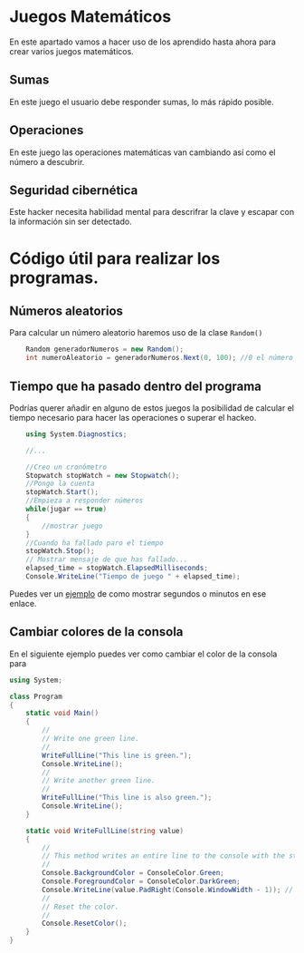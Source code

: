 # Juegos Matemáticos
En este apartado vamos a hacer uso de los aprendido hasta ahora para crear varios juegos matemáticos.
## Sumas
En este juego el usuario debe responder sumas, lo más rápido posible.

## Operaciones
En este juego las operaciones matemáticas van cambiando así como el número a descubrir.

## Seguridad cibernética
Este hacker necesita habilidad mental para descrifrar la clave y escapar con la información sin ser detectado.


# Código útil para realizar los programas.

## Números aleatorios

Para calcular un número aleatorio haremos uso de la clase ```Random()```

```csharp
	Random generadorNumeros = new Random();
	int numeroAleatorio = generadorNumeros.Next(0, 100); //0 el número más pequeño y 100 el más grande
```

## Tiempo que ha pasado dentro del programa

Podrías querer añadir en alguno de estos juegos la posibilidad de calcular el tiempo necesario para hacer las operaciones o superar el hackeo.
```csharp
	using System.Diagnostics;

	//...

	//Creo un cronómetro
	Stopwatch stopWatch = new Stopwatch();
	//Pongo la cuenta
	stopWatch.Start();
	//Empieza a responder números
	while(jugar == true)
	{
		//mostrar juego
	}
	//Cuando ha fallado paro el tiempo
	stopWatch.Stop();
	// Mostrar mensaje de que has fallado...
	elapsed_time = stopWatch.ElapsedMilliseconds;
	Console.WriteLine("Tiempo de juego " + elapsed_time);
```

Puedes ver un [ejemplo](https://docs.microsoft.com/en-us/dotnet/api/system.diagnostics.stopwatch.elapsed?view=netframework-4.8#examples) de como mostrar segundos o minutos en ese enlace.


## Cambiar colores de la consola

En el siguiente ejemplo puedes ver como cambiar el color de la consola para 

```csharp
using System;

class Program
{
    static void Main()
    {
        //
        // Write one green line.
        //
        WriteFullLine("This line is green.");
        Console.WriteLine();
        //
        // Write another green line.
        //
        WriteFullLine("This line is also green.");
        Console.WriteLine();
    }

    static void WriteFullLine(string value)
    {
        //
        // This method writes an entire line to the console with the string.
        //
        Console.BackgroundColor = ConsoleColor.Green;
        Console.ForegroundColor = ConsoleColor.DarkGreen;
        Console.WriteLine(value.PadRight(Console.WindowWidth - 1)); // <-- see note
        //
        // Reset the color.
        //
        Console.ResetColor();
    }
}
```